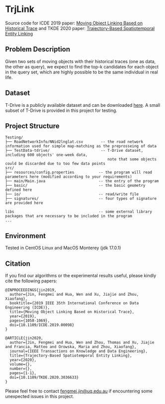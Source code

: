 # TrjLink

Source code for ICDE 2019 paper: [Moving Object Linking Based on Historical Trace](https://ieeexplore.ieee.org/abstract/document/8731507) and TKDE 2020 paper: [Trajectory-Based Spatiotemporal Entity Linking](https://ieeexplore.ieee.org/abstract/document/9250637)

## Problem Description
Given two sets of moving objects with their historical traces (one as data, the other as query), we expect to find the top-k candidates for each object in the query set, which are highly possible to be the same individual in real life.

## Dataset
T-Drive is a publicly available dataset and can be downloaded [here](https://www.microsoft.com/en-us/research/publication/t-drive-trajectory-data-sample/).
A small subset of T-Drive is provided in this project for testing.

## Project Structure
    Testing/                                  
    ├── RoadNetworkInfo/NNid2lnglat.csv        -- the road network information used for simple map-matching as the preprosseing of data
    ├── TestData-tdrive/                       -- T-Drive dataset, including 600 objects' one-week data,
                                                  note that some objects could be discarded due to too few data points
    src/                                      
    ├── resources/config.properties           -- the program will read parameters here (modified according to your requirements)
    ├── main/Main.java                        -- the entry of the program
    ├── basic/                                -- the basic geometry defined here
    ├── io/                                   -- read/write file
    ├── signatures/                           -- four types of signature are provided here
    
    libs                                      -- some external library packages that are necessary to be included in the program
    ...                 

## Environment
Tested in CentOS Linux and MacOS Monterey (jdk 17.0.1)

## Citation

If you find our algorithms or the experimental results useful, please kindly cite the following papers:
```
@INPROCEEDINGS{jin2019,
  author={Jin, Fengmei and Hua, Wen and Xu, Jiajie and Zhou, Xiaofang},
  booktitle={2019 IEEE 35th International Conference on Data Engineering (ICDE)}, 
  title={Moving Object Linking Based on Historical Trace}, 
  year={2019},
  pages={1058-1069},
  doi={10.1109/ICDE.2019.00098}
}

@ARTICLE{jin2020,
  author={Jin, Fengmei and Hua, Wen and Zhou, Thomas and Xu, Jiajie and Francia, Matteo and Orowska, Maria and Zhou, Xiaofang},
  journal={IEEE Transactions on Knowledge and Data Engineering}, 
  title={Trajectory-Based Spatiotemporal Entity Linking}, 
  year={2020},
  volume={},
  number={},
  pages={1-1},
  doi={10.1109/TKDE.2020.3036633}
}
```

Please feel free to contact fengmei.jin@uq.edu.au if encountering some unexpected issues in this project.
